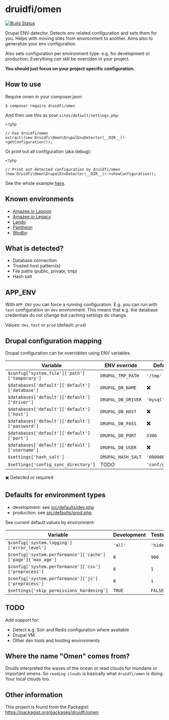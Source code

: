 # druidfi/omen

[![Build Status](https://travis-ci.com/druidfi/omen.svg?branch=master)](https://travis-ci.com/druidfi/omen)

Drupal ENV detector. Detects env related configuration and sets them for you. Helps with moving sites from environment
to another. Aims also to generalize your env configuration.

Also sets configuration per environment type. e.g. for development or production. Everything can still be overriden in
your project.

**You should just focus on your project specific configuration.**

## How to use

Require omen in your composer.json:

```
$ composer require druidfi/omen
```

And then use this as your `sites/default/settings.php`:

```
<?php

// Use druidfi/omen
extract((new Druidfi\Omen\DrupalEnvDetector(__DIR__))->getConfiguration());
```

Or print out all configuration (aka debug):

```
<?php

// Print out detected configuration by druidfi/omen
(new Druidfi\Omen\DrupalEnvDetector(__DIR__))->showConfiguration();
```

See the whole example [here](settings.php).

## Known environments

- [Amazee.io Lagoon](https://lagoon.readthedocs.io/)
- [Amazee.io Legacy](https://docs.amazee.io/)
- [Lando](https://lando.dev/)
- [Pantheon](https://pantheon.io/)
- [Wodby](https://wodby.com/)

## What is detected?

- Database connection
- Trusted host pattern(s)
- File paths (public, private, tmp)
- Hash salt

## APP_ENV

With `APP_ENV` you can force a running configuration. E.g. you can run with `test` configuration on `dev` environment.
This means that e.g. the database credentials do not change but caching settings do change.

Values: `dev`, `test` or `prod` (default: `prod`)

## Drupal configuration mapping

Drupal configuration can be overridden using ENV variables.

Variable | ENV override | Default value
--- | ------ | ---
`$config['system.file']['path']['temporary']` | `DRUPAL_TMP_PATH` | `'/tmp'`
`$databases['default']['default']['database']` | `DRUPAL_DB_NAME` | :heavy_multiplication_x:
`$databases['default']['default']['driver']` | `DRUPAL_DB_DRIVER` | `'mysql'`
`$databases['default']['default']['host']` | `DRUPAL_DB_HOST` | :heavy_multiplication_x:
`$databases['default']['default']['password']` | `DRUPAL_DB_PASS` | :heavy_multiplication_x:
`$databases['default']['default']['port']` | `DRUPAL_DB_PORT` | `3306`
`$databases['default']['default']['username']` | `DRUPAL_DB_USER` | :heavy_multiplication_x:
`$settings['hash_salt']` | `DRUPAL_HASH_SALT` | `'0000000000000000'`
`$settings['config_sync_directory']` | TODO | `'conf/cmi'`

:heavy_multiplication_x: Detected or required

## Defaults for environment types

- development: see [src/defaults/dev.php](src/EnvDefaults/dev.php)
- production: see [src/defaults/prod.php](src/EnvDefaults/prod.php)

See current default values by environment:

Variable | Development | Testing | Production
--- | ------ | ----------- | ---
`$config['system.logging']['error_level']` | `'all'` | `'hide'` | `'hide'`
`$config['system.performance']['cache']['page']['max_age']` | `0` | `900` | `900`
`$config['system.performance']['css']['preprocess']` | `0` | `1` | `1`
`$config['system.performance']['js']['preprocess']` | `0` | `1` | `1`
`$settings['skip_permissions_hardening']` | `TRUE` | `FALSE` | `FALSE`

## TODO

Add support for:

- Detect e.g. Solr and Redis configuration where available
- Drupal VM
- Other dev tools and hosting environments

## Where the name "Omen" comes from?

Druids interpreted the waves of the ocean or read clouds for mundane or important omens. So `reading clouds` is
basically what `druidfi/omen` is doing. Your local clouds too.

## Other information

This project is found from the Packagist: https://packagist.org/packages/druidfi/omen
